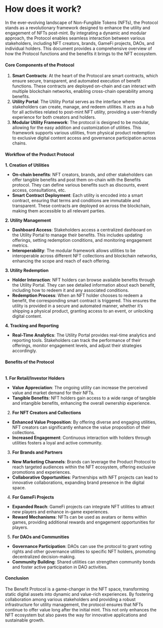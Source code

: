 # How does it work?

In the ever-evolving landscape of Non-Fungible Tokens (NFTs), the Protocol stands as a revolutionary framework designed to enhance the utility and engagement of NFTs post-mint. By integrating a dynamic and modular approach, the Protocol enables seamless interaction between various stakeholders, including NFT creators, brands, GameFi projects, DAOs, and individual holders. This document provides a comprehensive overview of how the Protocol functions and the benefits it brings to the NFT ecosystem.

#### Core Components of the Protocol

1. **Smart Contracts**: At the heart of the Protocol are smart contracts, which ensure secure, transparent, and automated execution of benefit functions. These contracts are deployed on-chain and can interact with multiple blockchain networks, enabling cross-chain operability among benefits.
2. **Utility Portal**: The Utility Portal serves as the interface where stakeholders can create, manage, and redeem utilities. It acts as a hub for all activities related to post-mint NFT utility, providing a user-friendly experience for both creators and holders.
3. **Modular Utility Framework**: The protocol is designed to be modular, allowing for the easy addition and customization of utilities. This framework supports various utilities, from physical product redemption to exclusive digital content access and governance participation across chains.

#### Workflow of the Product Protocol

**1. Creation of Utilities**

* **On-chain benefits**: NFT creators, brands, and other stakeholders can offer tangible benefits and post them on-chain with the Benefits protocol. They can define various benefits such as discounts, event access, consultations, etc.
* **Smart Contract Deployment**: Each utility is encoded into a smart contract, ensuring that terms and conditions are immutable and transparent. These contracts are deployed on across the blockchain, making them accessible to all relevant parties.

**2. Utility Management**

* **Dashboard Access**: Stakeholders access a centralized dashboard on the Utility Portal to manage their benefits. This includes updating offerings, setting redemption conditions, and monitoring engagement metrics.
* **Interoperability**: The modular framework allows utilities to be interoperable across different NFT collections and blockchain networks, enhancing the scope and reach of each offering.

**3. Utility Redemption**

* **Holder Interaction**: NFT holders can browse available benefits through the Utility Portal. They can see detailed information about each benefit, including how to redeem it and any associated conditions.
* **Redemption Process**: When an NFT holder chooses to redeem a benefit, the corresponding smart contract is triggered. This ensures the utility is provided in a secure and automated manner, whether it’s shipping a physical product, granting access to an event, or unlocking digital content.

**4. Tracking and Reporting**

* **Real-Time Analytics**: The Utility Portal provides real-time analytics and reporting tools. Stakeholders can track the performance of their offerings, monitor engagement levels, and adjust their strategies accordingly.

#### Benefits of the Protocol

\
**1. For Retail/Investor Holders**

* **Value Appreciation**: The ongoing utility can increase the perceived value and market demand for their NFTs.
* **Tangible Benefits**: NFT holders gain access to a wide range of tangible and intangible benefits, enhancing the overall ownership experience.

2. **For NFT Creators and Collections**

* **Enhanced Value Proposition**: By offering diverse and engaging utilities, NFT creators can significantly enhance the value proposition of their collections.
* **Increased Engagement**: Continuous interaction with holders through utilities fosters a loyal and active community.

3. **For Brands and Partners**

* **New Marketing Channels**: Brands can leverage the Product Protocol to reach targeted audiences within the NFT ecosystem, offering exclusive promotions and experiences.
* **Collaborative Opportunities**: Partnerships with NFT projects can lead to innovative collaborations, expanding brand presence in the digital space.

4. **For GameFi Projects**

* **Expanded Reach**: GameFi projects can integrate NFT utilities to attract new players and enhance in-game experiences.
* **Reward Mechanisms**: NFTs can be used as avatars or items within games, providing additional rewards and engagement opportunities for players.

5. **For DAOs and Communities**

* **Governance Participation**: DAOs can use the protocol to grant voting rights and other governance utilities to specific NFT holders, promoting decentralized decision-making.
* **Community Building**: Shared utilities can strengthen community bonds and foster active participation in DAO activities.

#### Conclusion

The Benefit Protocol is a game-changer in the NFT space, transforming static digital assets into dynamic and value-rich experiences. By fostering collaboration among various stakeholders and providing a robust infrastructure for utility management, the protocol ensures that NFTs continue to offer value long after the initial mint. This not only enhances the NFT ecosystem but also paves the way for innovative applications and sustainable growth.

